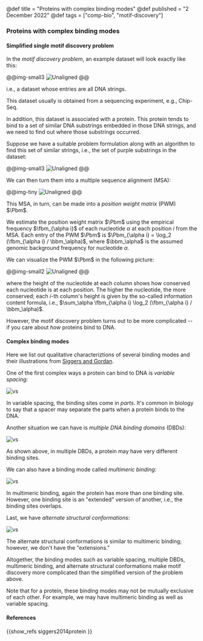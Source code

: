 @def title = "Proteins with complex binding modes"
@def published = "2 December 2022"
@def tags = ["comp-bio", "motif-discovery"]


### Proteins with complex binding modes

#### Simplified single motif discovery problem

In the *motif discovery problem*, an example dataset will look exactly like this:

@@img-small3 ![Unaligned](/blog/pics/motif/unaligned_noans.png) @@

i.e., a dataset whose entries are all DNA strings. 

This dataset usually is obtained from a sequencing experiment, e.g., Chip-Seq. 

In addition, this dataset is associated with a protein. This protein tends to bind to a set of similar DNA substrings embedded in those DNA strings, and we need to find out where those substrings occurred.

Suppose we have a suitable problem formulation along with an algorithm to find this set of similar strings, i.e., the set of purple substrings in the dataset:

@@img-small3 ![Unaligned](/blog/pics/motif/unaligned.png) @@

We can then turn them into a multiple sequence alignment (MSA):

@@img-tiny ![Unaligned](/blog/pics/motif/aligned.png) @@

This MSA, in turn, can be made into a *position weight matrix* (PWM) $\Pbm$. 

We estimate the position weight matrix $\Pbm$ using the empirical frequency $\fbm_{\alpha i}$ of each nucleotide $\alpha$ at each position $i$ from the MSA. Each entry of the PWM $\Pbm$ is $\Pbm_{\alpha i} = \log_2 (\fbm_{\alpha i} / \bbm_\alpha)$, where $\bbm_\alpha$ is the assumed genomic background frequency for nucleotide $\alpha$. 

We can visualize the PWM $\Pbm$ in the following picture:


@@img-small2 ![Unaligned](/blog/pics/motif/pwm.png) @@

where the height of the nucleotide at each column shows how conserved each nucleotide is at each position. The higher the nucleotide, the more conserved; each $i$-th column's height is given by the so-called information content formula, i.e., $\sum_\alpha \fbm_{\alpha i} \log_2 (\fbm_{\alpha i} / \bbm_\alpha)$.


However, the motif discovery problem turns out to be more complicated -- if you care about *how* proteins bind to DNA. 

#### Complex binding modes

Here we list out qualitative characteriztions of several binding modes and their illustrations from [Siggers and Gordan](https://academic.oup.com/nar/article/42/4/2099/2435233). 

One of the first complex ways a protein can bind to DNA is *variable spacing*:

![vs](/blog/pics/motif/v-spacing.png)

In variable spacing, the binding sites come in *parts*. It's common in biology to say that a spacer may separate the parts when a protein binds to the DNA.

Another situation we can have is *multiple DNA binding domains* (DBDs):

![vs](/blog/pics/motif/mdbds.png)

As shown above, in multiple DBDs, a protein may have very different binding sites. 

We can also have a binding mode called *multimeric binding*:

![vs](/blog/pics/motif/multimeric-b.png)

In multimeric binding, again the protein has more than one binding site. However, one binding site is an "extended" version of another, i.e., the binding sites overlaps.

Last, we have *alternate structural conformations*:

![vs](/blog/pics/motif/asc.png)

The alternate structural conformations is similar to multimeric binding; however, we don't have the "extensions."

Altogether, the binding modes such as variable spacing, multiple DBDs, multimeric binding, and alternate structural conformations make motif discovery more complicated than the simplified version of the problem above.

Note that for a protein, these binding modes may not be mutually exclusive of each other. For example, we may have multimeric binding as well as variable spacing.


#### References

{{show_refs siggers2014protein }}